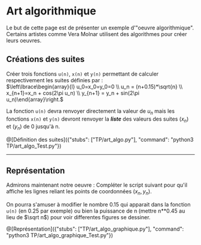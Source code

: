 # Art algorithmique

Le but de cette page est de présenter un exemple d'"oeuvre algorithmique". Certains artistes comme Vera Molnar utilisent des algorithmes pour créer leurs oeuvres. 

## Créations des suites 

Créer trois fonctions `u(n)`, `x(n)` et `y(n)` permettant de calculer respectivement les suites définies par :  
$`\left\lbrace\begin{array}{l} u_0=x_0=y_0=0 \\ u_n = (n+0.15)*\sqrt{n} \\ x_{n+1}=x_n + cos(2\pi u_n) \\ y_{n+1} = y_n + sin(2\pi u_n)\end{array}\right.`$

La fonction `u(n)` devra renvoyer directement la valeur de $`u_n`$ mais les fonctions `x(n)` et `y(n)` devront renvoyer la ***liste*** des valeurs des suites $`(x_n)`$ et $`(y_n)`$ de 0 jusqu'à n.

@[Définition des suites]({"stubs": ["TP/art_algo.py"], "command": "python3 TP/art_algo_Test.py"})

---

## Représentation

Admirons maintenant notre oeuvre : Compléter le script suivant pour qu'il affiche les lignes reliant les points de coordonnées $`(x_n,y_n)`$. 

On pourra s'amuser à modifier le nombre 0.15 qui apparait dans la fonction `u(n)` (en 0.25 par exemple) ou bien la puissance de n (mettre n**0.45 au lieu de $`\sqrt n`$) pour voir differentes figures se dessiner.

@[Représentation]({"stubs": ["TP/art_algo_graphique.py"], "command": "python3 TP/art_algo_graphique_Test.py"})
